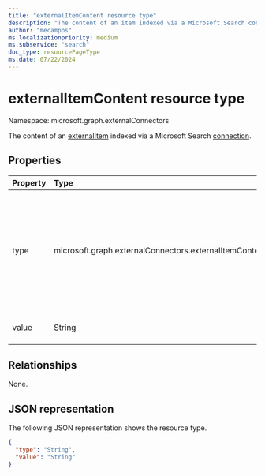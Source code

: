 ```yaml
---
title: "externalItemContent resource type"
description: "The content of an item indexed via a Microsoft Search connection."
author: "mecampos"
ms.localizationpriority: medium
ms.subservice: "search"
doc_type: resourcePageType
ms.date: 07/22/2024
---
```


# externalItemContent resource type

Namespace: microsoft.graph.externalConnectors

The content of an [externalItem](externalconnectors-externalitem.md) indexed via a Microsoft Search [connection](externalconnectors-externalconnection.md).

## Properties
|Property|Type|Description|
|:---|:---|:---|
|type|microsoft.graph.externalConnectors.externalItemContentType|The type of content in the value property. Possible values are: `text`, `html`, `unknownFutureValue`. These are the content types that the indexer supports, and not the file extension types allowed.|
|value|String|The content for the externalItem. Required.|

## Relationships
None.

## JSON representation
The following JSON representation shows the resource type.
<!-- {
  "blockType": "resource",
  "@odata.type": "microsoft.graph.externalConnectors.externalItemContent"
}
-->
``` json
{
  "type": "String",
  "value": "String"
}
```

